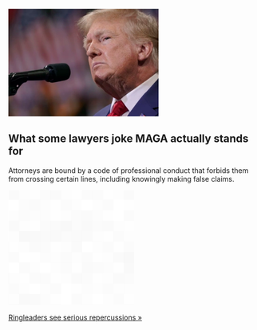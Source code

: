 
![What some lawyers joke MAGA actually stands for](./20220911235822.png)
## What some lawyers joke MAGA actually stands for

Attorneys are bound by a code of professional conduct that forbids them from crossing certain lines, including knowingly making false claims.

![pic](../square_bg.png)

[Ringleaders see serious repercussions »](https://www.yahoo.com/news/trumps-lawyers-legal-exposure-comes-144718852.html)

